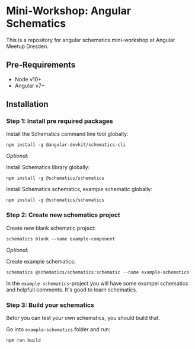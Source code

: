 # Mini-Workshop: Angular Schematics

This is a repository for angular schematics mini-workshop at Angular Meetup Dresden.

## Pre-Requirements

* Node v10+
* Angular v7+

## Installation

### Step 1: Install pre required packages

Install the Schematics command line tool globally:
```
npm install -g @angular-devkit/schematics-cli
```

_Optional:_

Install Schematics library globally:
```
npm install -g @schematics/schematics
```

Install Schematics schematics, example schematic globally:
```
npm install -g @schematics/schematics
```

### Step 2: Create new schematics project

Create new blank schematic project:
```
schematics blank --name example-component
```

_Optional:_

Create example schematics:
```
schematics @schematics/schematics:schematic --name example-schematics
```
In the `example-schematics`-project you will have some exampel schematics and helpfull comments. It's good to learn schematics.

### Step 3: Build your schematics

Befor you can test your own schematics, you should build that.

Go into `example-schematics` folder and run:
```
npm run build
```
